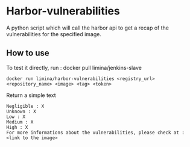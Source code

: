 # Harbor-vulnerabilities

A python script which will call the harbor api to get a recap of the vulnerabilities for the specified image.

## How to use

To test it directly, run :
docker pull limina/jenkins-slave
```docker
docker run limina/harbor-vulnerabilities <registry_url> <repository_name> <image> <tag> <token>
```

Return a simple text 
```
Negligible : X
Unknown : X
Low : X
Medium : X
High : X
For more informations about the vulnerabilities, please check at : <link to the image>
```

